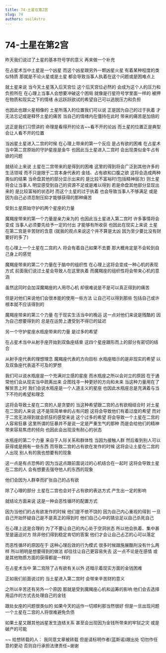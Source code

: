 ```yaml
---
title: 74-土星在第2宫
slug: 74
authors: soilAstro
---
```


# 74-土星在第2宫
昨天我们说过了土星的基本符号学的意义
再来做一个补充

在占星术当中土星是一个凶星
而这个凶星跟另外一颗凶星火星
有着某种程度的类似特质
那就是不论火星或是土星
都会导致当事人执着在这个问题或是困难点上

就土星来说
当今天土星落入后天宫位
这个后天宫位必然的
会成为这个人的压力和负担所在
在心理上当事人会想要冲破这个困局
就像是行星符号学里面一样的
被押在物质和现实之下的情绪
永远跃跃欲试的希望自己可以逃脱压力和负担

也因此也跟火星相像的
土星所落入的位置我们可以说
正是因为自己的过于执着
才无法忘记或是释怀土星的痛苦
当自己的情绪内在僵持在此时
带来的痛苦是加倍的

这正是我们习惯讲的
命理是看得开的论吉~~看不开的论凶
而土星的位置正是典型会让人看不开的位置

当凶星土星进入二宫的时候
在心理上带来的第一个反应
是占有欲的困难
在占星术当中第二宫原始的守护星座是金牛
也因此当土星进入二宫时
会出现类似金牛占有欲的问题

就结论上来说
土星在二宫带来的是得到的困难
这里的得到将会广泛到其他许多的生活领域
而不只是限于二宫本身代表的
金钱、占有欲和口腹之欲
这将会造成两种类似的结果
当命盘其他的部分显示出来的
是比较不富裕时(包括精神层次)
则土星将会让当事人
明显感受到自己的资源不足或是难以得到
若是命盘其他部分显现出来的
是比较富裕的状态时
而这个土星的过于执着
也会导致当事人不够满足
或是因为自己必须忍耐压抑才能够获得的那种痛苦

受到土星原始守护的两个星座的力量

魔羯座带来的第一个力量是亲力亲为的
也因此当土星进入第二宫时
许多事情将会变成
当事人必须要先给予一定的付出
才能够有所收获
也因此在现实上来说
土星在第二宫是辛苦财的含意
(就我的观点来说这个并不算是太凶
因为至少要比没有财要好的多了)

在心理上一个土星在二宫的人
将会有着自己如果不去要
那大概肯定是不会轮到自己身上的感觉

魔羯座带来的第二个力量在于脑中的组织性
在心理上这将会变成一种心机的表现方式
前面我们说过土星会导致人在这里执着
而魔羯座的组织性将会带来心机的意涵

虽然这同时会加深魔羯座的人用尽心机
却很难说是不是可以真正得到的痛苦

但是对他们来说他们会很本能的使用一些方法
让自己可以得到那些
包括自己或许根本就不应该得到的

魔羯座带来的第三个力量
在于现实生活当中的晚运
这一点对他们来说是残酷的
因为自己想要得到的
总是在运势上遭受到不得已的延迟

另一个守护星座水瓶座带来的力量
是过多的希望

在占星术当中从射手座开始到双鱼座结束
这四个星座跟形而上的部分有密切的结合

从射手座代表的理想理念
魔羯座代表的方向目标
水瓶座暗示的是非现实的希望
以及双鱼座代表遥不可及的梦想

我们可以说水瓶座是一个充满对立感的星座
而水瓶座之所以会对立的原因
在于通常他们会从现实当中疏离出来
企图找寻一种更好的方向和未来
当这种力量用在了解贫苦上时
我们会说水瓶座是一个人道主义的星座
也因此水瓶座总是充满着与当下不符的希望和理念

这将会导致土星在二宫的人是贪婪的
当这种希望跟二宫的占有欲相结合时
对土星在二宫的人来说
这不是简简单单的占有问题
这将会导致他们有着过度的希望
而对于二宫无法得到就会抓狂的感受来说
这个过多的希望
将会导致一个土星在二宫的人容易狂暴
这里所谓的狂暴并不是说一定是严重生气的那种
而是会给他们的精神带来容易焦虑的倾向
也因此会出现没有耐心的状态

水瓶座的第二个力量
来自于人际关系和群体性
当因为接触人群
然后看到别人可以获得或是拥有一些东西
而导致二宫的占有欲在发作的时候
这将会让土星在二宫的人出现
别人有的我也想要有的现象

这一点是有点恐怖的
因为当这点跟前面说过的心机结合在一起时
这将会导致土星在二宫的人
会有想要去强夺他人的东西的现象

他们会因为人群幸而扩张自己的占有欲

除了心理的部分
土星在二宫也会对于占有欲的表达方式
产生出一定的影响

就结论方面来说
这是一种会恶性循环的配置方式

因为当他们的占有欲发作的时候
他们是不依不饶的
因为自己内心重视的得到
一旦自己开始怀疑自己是不是真正的得到时
他们自己心中的猜忌足以自己杀死自己

在心理上这是合理的
为了不要让自己的内心处于空洞状态
所以他会执着、集中甚至是逼迫对方
除非他们得到稳定肯切的答案
他们才会让自己忐忑的心可以落定

而恶性循环的原因在于
这种心理后效的行为模式
很多时候跟施展酷刑没有什么两样
所以明明是想要得到的做法
却往往让自己更容易失去
这一点不论是在感情
或是其他物质方面的获得都是一样的

在占星术当中
第二宫除了占有欲有关以外
还暗示着现实方面的金钱困难

正如我们前面说过的
当土星进入第二宫时
会带来辛苦财的意义

之所以辛苦还有另外一个原因
那就是受到魔羯座心机和运筹的影响
他们会去选择用运作的方式去处理自己的金钱

跟处女座的问题很类似的
如果今天的运作一切顺利那当然很好
但是一旦出现问题
一个土星在二宫的人将很难避免负债

如果土星又跟其他凶星发生连结关系
甚至会出现因为金钱所带来的牢狱之灾
或是破产的可能

~~
给想转载的人：
我同意文章被转载
但是请标明作者(蓝斯诺)跟出处
切勿作任意的更动
否则自行承担法律责任~谢谢
  